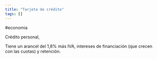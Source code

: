 ```yaml
---
title: "Tarjeta de crédito"
tags: []
---
```

#economia 

Crédito personal,

Tiene un arancel del 1,8% más IVA, intereses de financiación (que crecen con las cuotas) y retención.